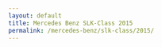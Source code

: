 ```yaml
---
layout: default
title: Mercedes Benz SLK-Class 2015
permalink: /mercedes-benz/slk-class/2015/
---
```

